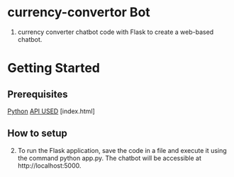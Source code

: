
# currency-convertor Bot
 1. currency converter chatbot code with Flask to create a web-based chatbot.

# Getting Started

## Prerequisites
 [Python](https://www.python.org/downloads/)
 [API USED](https://app.exchangerate-api.com/)
 [index.html]

## How to setup

 2. To run the Flask application, save the code in a file and execute it using the command python app.py. The chatbot will be accessible at http://localhost:5000.